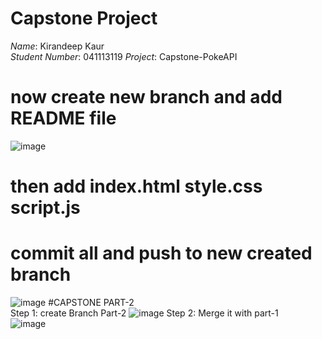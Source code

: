 # Capstone Project

*Name*: Kirandeep Kaur  
*Student Number*: 041113119 
*Project*: Capstone-PokeAPI <br>
# now create new branch and add README file 
![image](https://github.com/Kiran2300/Kiran2300-mtm6302-capstone-Kiran2300-/assets/134239892/a8469458-d051-445e-ac63-5c18c1eed7a1) <br>
# then add index.html style.css script.js <br>
# commit all and push to new created branch <br>
![image](https://github.com/Kiran2300/Kiran2300-mtm6302-capstone-Kiran2300-/assets/134239892/a3dad2cf-bd6d-4904-9ff0-92460aa9a4f2)
#CAPSTONE PART-2 <br>
Step 1: create Branch Part-2
![image](https://github.com/Kiran2300/Kiran2300-mtm6302-capstone-Kiran2300-/assets/134239892/f2e234d8-e2cf-48f3-a68e-d6224e065d0d)
Step 2: Merge it with part-1 <br>
![image](https://github.com/Kiran2300/Kiran2300-mtm6302-capstone-Kiran2300-/assets/134239892/f525902a-428d-4928-8d72-2329cfee160e)

